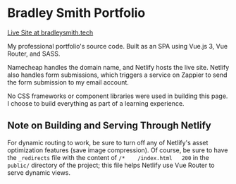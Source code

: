 # Bradley Smith Portfolio

[Live Site at bradleysmith.tech](https://bradleysmith.tech)

My professional portfolio's source code. Built as an SPA using Vue.js 3, Vue
Router, and SASS.

Namecheap handles the domain name, and Netlify hosts the live site. Netlify also
handles form submissions, which triggers a service on Zappier to send the form
submission to my email account.

No CSS frameworks or component libraries were used in building this page. I
choose to build everything as part of a learning experience.

## Note on Building and Serving Through Netlify

For dynamic routing to work, be sure to turn off any of Netlify's
asset optimization features (save image compression). Of course, be sure to
have the `_redirects` file with the content of `/*    /index.html   200` in the
`public/` directory of the project; this file helps Netlify use Vue Router to
serve dynamic views.
